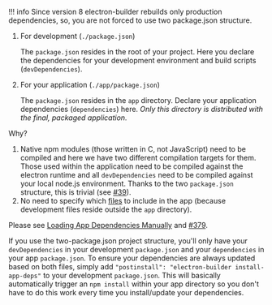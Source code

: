 !!! info
    Since version 8 electron-builder rebuilds only production dependencies, so, you are not forced to use two package.json structure.

1. For development (`./package.json`)
    
    The `package.json` resides in the root of your project. Here you declare the dependencies for your development environment and build scripts (`devDependencies`).

2. For your application (`./app/package.json`)

    The `package.json` resides in the `app` directory. Declare your application dependencies (`dependencies`) here. *Only this directory is distributed with the final, packaged application.*

Why?

1. Native npm modules (those written in C, not JavaScript) need to be compiled and here we have two different compilation targets for them. Those used within the application need to be compiled against the electron runtime and all `devDependencies` need to be compiled against your local node.js environment. Thanks to the two `package.json` structure, this is trivial (see [#39](https://github.com/electron-userland/electron-builder/issues/39)).
2. No need to specify which [files](../configuration/configuration.md#Configuration-files) to include in the app (because development files reside outside the `app` directory).

Please see [Loading App Dependencies Manually](loading-app-dependencies-manually.md) and [#379](https://github.com/electron-userland/electron-builder/issues/379#issuecomment-218503881).

If you use the two-package.json project structure, you'll only have your `devDependencies` in your development `package.json` and your `dependencies` in your app `package.json`. To ensure your dependencies are always updated based on both files, simply add `"postinstall": "electron-builder install-app-deps"` to your development `package.json`. This will basically automatically trigger an `npm install` within your app directory so you don't have to do this work every time you install/update your dependencies.
